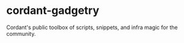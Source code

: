 # cordant-gadgetry

Cordant's public toolbox of scripts, snippets, and infra magic for the community.
